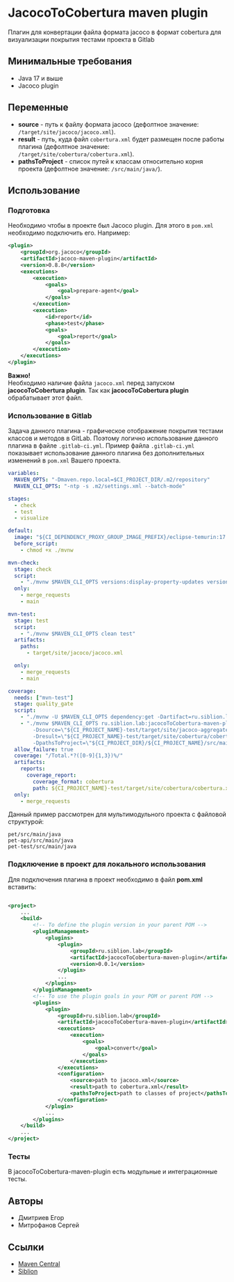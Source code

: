 # JacocoToCobertura maven plugin

Плагин для конвертации файла формата jacoco в формат cobertura для визуализации покрытия тестами проекта в Gitlab

## Минимальные требования

* Java 17 и выше
* Jacoco plugin

## Переменные

* **source** - путь к файлу формата jacoco (дефолтное значение: `/target/site/jacoco/jacoco.xml`).
* **result** - путь, куда файл `cobertura.xml` будет размещен после работы плагина (дефолтное
  значение: `/target/site/cobertura/cobertura.xml`).
* **pathsToProject** - список путей к классам относительно корня проекта (дефолтное значение: `/src/main/java/`).

## Использование

### Подготовка

Необходимо чтобы в проекте был Jacoco plugin. Для этого в `pom.xml` необходимо подключить его. Например:

```xml
<plugin>
    <groupId>org.jacoco</groupId>
    <artifactId>jacoco-maven-plugin</artifactId>
    <version>0.8.8</version>
    <executions>
        <execution>
            <goals>
                <goal>prepare-agent</goal>
            </goals>
        </execution>
        <execution>
            <id>report</id>
            <phase>test</phase>
            <goals>
                <goal>report</goal>
            </goals>
        </execution>
    </executions>
</plugin>
```
**Важно!**   
Необходимо наличие файла `jacoco.xml` перед запуском **jacocoToCobertura plugin**. Так как **jacocoToCobertura plugin** 
обрабатывает этот файл.

### Использование в Gitlab

Задача данного плагина - графическое отображение покрытия тестами классов и методов в GitLab. Поэтому логично
использование данного плагина в файле
`.gitlab-ci.yml`. Пример файла `.gitlab-ci.yml` показывает использование данного плагина без дополнительных изменений
в `pom.xml` Вашего проекта.


```yaml
variables:
  MAVEN_OPTS: "-Dmaven.repo.local=$CI_PROJECT_DIR/.m2/repository"
  MAVEN_CLI_OPTS: "-ntp -s .m2/settings.xml --batch-mode"

stages:
  - check
  - test
  - visualize

default:
  image: "${CI_DEPENDENCY_PROXY_GROUP_IMAGE_PREFIX}/eclipse-temurin:17.0.3_7-jdk-alpine"
  before_script:
    - chmod +x ./mvnw

mvn-check:
  stage: check
  script:
    - "./mvnw $MAVEN_CLI_OPTS versions:display-property-updates versions:display-parent-updates -DallowSnapshots=true"
  only:
    - merge_requests
    - main

mvn-test:
  stage: test
  script:
    - "./mvnw $MAVEN_CLI_OPTS clean test"
  artifacts:
    paths:
      - target/site/jacoco/jacoco.xml

  only:
    - merge_requests
    - main

coverage:
  needs: ["mvn-test"]
  stage: quality_gate
  script:
    - "./mvnw -U $MAVEN_CLI_OPTS dependency:get -Dartifact=ru.siblion.lab:jacocoToCobertura-maven-plugin:0.0.1"
    - "./mvnw $MAVEN_CLI_OPTS ru.siblion.lab:jacocoToCobertura-maven-plugin:0.0.1:convert
        -Dsource=\"${CI_PROJECT_NAME}-test/target/site/jacoco-aggregate/jacoco.xml\"
        -Dresult=\"${CI_PROJECT_NAME}-test/target/site/cobertura/cobertura.xml\"
        -DpathsToProject=\"${CI_PROJECT_DIR}/${CI_PROJECT_NAME}/src/main/java/\",\"${CI_PROJECT_DIR}/${CI_PROJECT_NAME}-api/src/main/java/\""
  allow_failure: true
  coverage: "/Total.*?([0-9]{1,3})%/"
  artifacts:
    reports:
      coverage_report:
        coverage_format: cobertura
        path: ${CI_PROJECT_NAME}-test/target/site/cobertura/cobertura.xml
  only:
    - merge_requests
```

Данный пример рассмотрен для мультимодульного проекта с файловой структурой:
```text
pet/src/main/java
pet-api/src/main/java
pet-test/src/main/java
```
### Подключение в проект для локального использования

Для подключения плагина в проект необходимо в файл **pom.xml** вставить:

```xml

<project>
    ...
    <build>
        <!-- To define the plugin version in your parent POM -->
        <pluginManagement>
            <plugins>
                <plugin>
                    <groupId>ru.siblion.lab</groupId>
                    <artifactId>jacocoToCobertura-maven-plugin</artifactId>
                    <version>0.0.1</version>
                </plugin>
                ...
            </plugins>
        </pluginManagement>
        <!-- To use the plugin goals in your POM or parent POM -->
        <plugins>
            <plugin>
                <groupId>ru.siblion.lab</groupId>
                <artifactId>jacocoToCobertura-maven-plugin</artifactId>
                <executions>
                    <execution>
                        <goals>
                            <goal>convert</goal>
                        </goals>
                    </execution>
                </executions>
                <configuration>
                    <source>path to jacoco.xml</source>
                    <result>path to cobertura.xml</result>
                    <pathsToProject>path to classes of project</pathsToProject>
                </configuration>
            </plugin>
            ...
        </plugins>
    </build>
    ...
</project>
```
### Тесты
В jacocoToCobertura-maven-plugin есть модульные и интеграционные тесты. 
## Авторы

- Дмитриев Егор
- Митрофанов Сергей

## Ссылки

- [Maven Central]()
- [Siblion](https://www.siblion.ru/)
